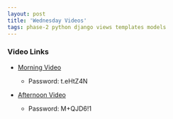 ```yaml
---
layout: post
title: 'Wednesday Videos'
tags: phase-2 python django views templates models
---
```


### Video Links
- [Morning Video](https://us02web.zoom.us/rec/share/F80NxrrNK0KHY06hHjoOWamoPV1cs9zaLTJwWl9De2R_ouy1XhRy4vAkqegBGIvJ.7XcNk5AUuAOOPjQG)
  - Password: t.eHtZ4N
  
- [Afternoon Video](https://us02web.zoom.us/rec/share/A9ErbeBggD9ZrbrMNSAvkb9zqWJZsswXwVnaWTndz31CTQsybb6S8EY5xxR2EBO5.JWAwuwf2331waFDR)
  - Password: M+QJD6!1
